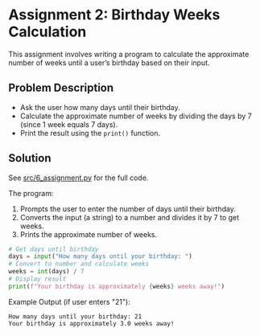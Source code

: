 # Assignment 2: Birthday Weeks Calculation

This assignment involves writing a program to calculate the approximate number of weeks until a user’s birthday based on their input.

## Problem Description
- Ask the user how many days until their birthday.
- Calculate the approximate number of weeks by dividing the days by 7 (since 1 week equals 7 days).
- Print the result using the `print()` function.

## Solution
See [src/6_assignment.py](../../src/006_assignment/6_assignment.py) for the full code.

The program:
1. Prompts the user to enter the number of days until their birthday.
2. Converts the input (a string) to a number and divides it by 7 to get weeks.
3. Prints the approximate number of weeks.

```python
# Get days until birthday
days = input("How many days until your birthday: ")
# Convert to number and calculate weeks
weeks = int(days) / 7
# Display result
print(f"Your birthday is approximately {weeks} weeks away!")
```

Example Output (if user enters "21"):
```
How many days until your birthday: 21
Your birthday is approximately 3.0 weeks away!
```